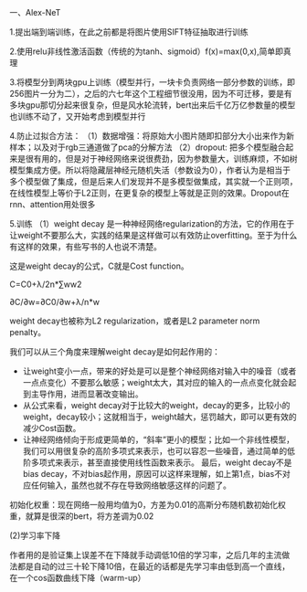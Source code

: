 一、Alex-NeT

1.提出端到端训练，在此之前都是将图片使用SIFT特征抽取进行训练

2.使用relu非线性激活函数（传统的为tanh、sigmoid）f(x)=max(0,x),简单即真理

3.将模型分到两块gpu上训练（模型并行，一块卡负责网络一部分参数的训练，即256图片一分为二），之后的六七年这个工程细节很没用，因为不可迁移，要是有多块gpu那切分起来很复杂，但是风水轮流转，bert出来后千亿万亿参数量的模型也训练不动了，又开始考虑到模型并行

4.防止过拟合方法：
（1）数据增强：将原始大小图片随即扣部分大小出来作为新样本；以及对于rgb三通道做了pca的分解方法
（2）dropout: 把多个模型融合起来是很有用的，但是对于神经网络来说很费劲，因为参数量大，训练麻烦，不如树模型集成方便。所以将隐藏层神经元随机失活（参数设为0），作者认为是相当于多个模型做了集成，但是后来人们发现并不是多模型做集成，其实就一个正则项，在线性模型上等价于L2正则，在更复杂的模型上等就是正则的效果。Dropout在rnn、attention用处很多

5.训练
（1）weight decay
是一种神经网络regularization的方法，它的作用在于让weight不要那么大，实践的结果是这样做可以有效防止overfitting。至于为什么有这样的效果，有些写书的人也说不清楚。

这是weight decay的公式，C就是Cost function。

C=C0+λ/2n*∑ww2

∂C/∂w=∂C0/∂w+λ/n*w

weight decay也被称为L2 regularization，或者是L2 parameter norm penalty。

我们可以从三个角度来理解weight decay是如何起作用的：
* 让weight变小一点，带来的好处是可以是整个神经网络对输入中的噪音（或者一点点变化）不要那么敏感；weight太大，其对应的输入的一点点变化就会起到主导作用，进而显著改变输出。
* 从公式来看，weight decay对于比较大的weight，decay的更多，比较小的weight，decay较小；这就相当于，weight越大，惩罚越大，即可以更有效的减少Cost函数。
* 让神经网络倾向于形成更简单的，“斜率”更小的模型；比如一个非线性模型，我们可以用很复杂的高阶多项式来表示，也可以容忍一些噪音，通过简单的低阶多项式来表示，甚至直接使用线性函数来表示。
最后，weight decay不是bias decay，不对bias起作用，原因可以这样来理解，如上第1点，bias不对应任何输入，虽然也就不存在导致网络敏感这样的问题了。

初始化权重：现在网络一般用均值为0，方差为0.01的高斯分布随机数初始化权重，就算是很深的bert，将方差调为0.02

(2)学习率下降

作者用的是验证集上误差不在下降就手动调低10倍的学习率，之后几年的主流做法都是自动的过三十轮下降10倍，在最近的话都是先学习率由低到高一个直线，在一个cos函数曲线下降（warm-up）